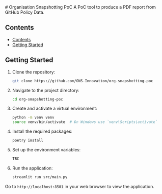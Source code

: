 # Organisation Snapshotting PoC
A PoC tool to produce a PDF report from GitHub Policy Data.

## Contents

- [Contents](#contents)
- [Getting Started](#getting-started)

## Getting Started

1. Clone the repository:
    ```bash
    git clone https://github.com/ONS-Innovation/org-snapshotting-poc
    ```
2. Navigate to the project directory:
    ```bash
    cd org-snapshotting-poc
    ```
3. Create and activate a virtual environment:
    ```bash
    python -m venv venv
    source venv/bin/activate  # On Windows use `venv\Scripts\activate`
    ```
4. Install the required packages:
    ```bash
    poetry install
    ```
5. Set up the environment variables:
    ```bash
    TBC
    ```
6. Run the application:
    ```bash
    streamlit run src/main.py
    ```

Go to `http://localhost:8501` in your web browser to view the application.

